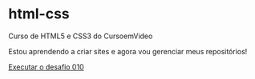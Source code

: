 # html-css
 Curso de HTML5 e CSS3 do CursoemVideo

Estou aprendendo a criar sites e agora vou gerenciar meus repositórios!

<a href="https://gafbra.github.io/html-css/desafios/d10/android.html"> Executar o desafio 010 </a>